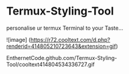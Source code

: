 # Termux-Styling-Tool
personalise ur termux Terminal to your
Taste... 



![image]
(https://r72.cooltext.com/d.php?renderid=414805210723643&extension=gif)

EnthernetCode.github.com/Termux-Styling-Tool/cooltext414804534336727.gif
